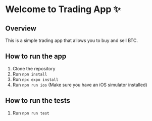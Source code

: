 # Welcome to Trading App ✨

## Overview

This is a simple trading app that allows you to buy and sell BTC.

## How to run the app

1. Clone the repository
2. Run `npm install`
3. Run `npx expo install`
4. Run `npm run ios` (Make sure you have an iOS simulator installed)

## How to run the tests

1. Run `npm run test`
